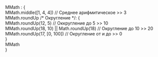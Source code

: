 MMath : {<br />
    MMath.middle([1, 4, 4]) // Среднее арифмитическое >> 3<br />
    MMath.roundUp /* Округление */: { <br />
        MMath.roundUp(12, 5) // Оккругление до 5 >> 10<br />
        MMath.roundUp(18, 10) || Math.roundUp(18) // Округление до 10 >> 20<br />
        MMath.roundUp(17, [0, 100]) // Округление от и до >> 0<br />
    }<br />
    MMath<br />
}<br />
